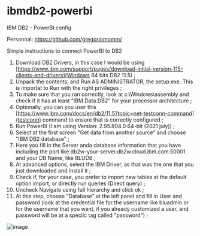 # ibmdb2-powerbi
IBM DB2 - PowerBI config

Personnal: https://github.com/gregoriomomm/

Simple instructions to connect PowerBI to DB2 

1. Download DB2 Drivers, in this case I would be using [https://www.ibm.com/support/pages/download-initial-version-115-clients-and-drivers](Windows 64 bits DB2 11.5) ;
2. Unpack the contents, and Run AS ADMINISTRATOR, the setup.exe. This is importat to Run with the right privileges ;
3. To make sure that you ran correctly, look at c:\Windows\assembly and check if it has at least "IBM.Data.DB2" for your processor architecture ;
4. Optionally, you can you user this [https://www.ibm.com/docs/en/db2/11.5?topic=net-testconn-command](testconn) command to ensure that is correctly configured ;
5. Run PowerBI (I am using Version: 2.95.804.0 64-bit (2021 july)) ;
6. Select at the first screen "Get data from another source" and choose "IBM DB2 database" ;
7. Here you fill in the Server anda database information that you have including the port like db2w-your-server.db2w.cloud.ibm.com:50001 and your DB Name, like BLUDB ;
8. At advanced options, select the IBM Driver, as that was the one that you just downloaded and install it ;
9. Check if, for your case, you prefer to import new tables at the default option import, or directly run queries (Direct query) ;
10. Uncheck Navigate using full hierarchy and click ok ;
11. At this step, choose "Database" at the left panel and fill in User and password (look at the credential file for the username like bluadmin or for the username that you want, if you already customized a user, and password will be at a speciic tag called "password") ;

![image](https://user-images.githubusercontent.com/35934706/127484699-775c4f5f-b948-40b3-bbc5-785e14ebd674.png)

